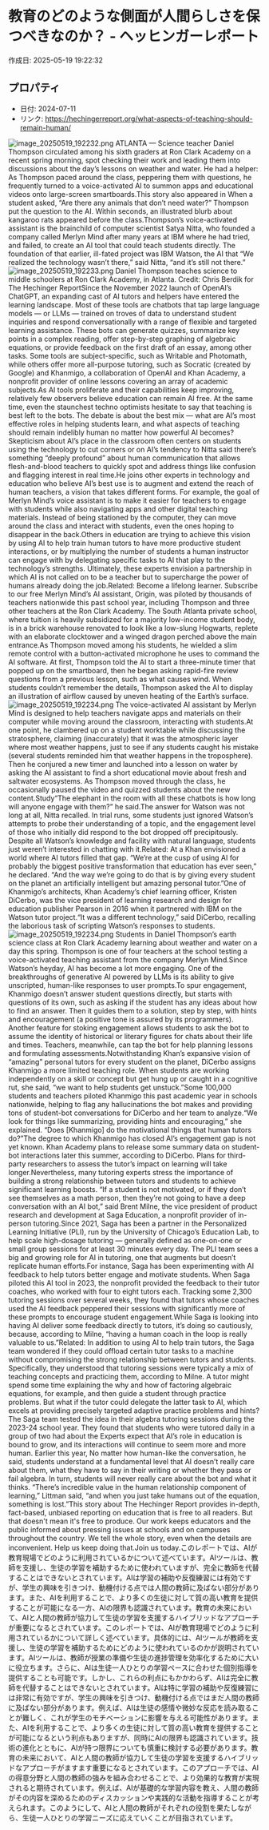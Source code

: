 # 教育のどのような側面が人間らしさを保つべきなのか？ - ヘッヒンガーレポート

作成日: 2025-05-19 19:22:32

## プロパティ

- 日付: 2024-07-11
- リンク: https://hechingerreport.org/what-aspects-of-teaching-should-remain-human/

![image_20250519_192232.png](../assets/image_20250519_192232.png)
ATLANTA — Science teacher Daniel Thompson circulated among his sixth graders at Ron Clark Academy on a recent spring morning, spot checking their work and leading them into discussions about the day’s lessons on weather and water. He had a helper: As Thompson paced around the class, peppering them with questions, he frequently turned to a voice-activated AI to summon apps and educational videos onto large-screen smartboards.This story also appeared in When a student asked, “Are there any animals that don’t need water?” Thompson put the question to the AI. Within seconds, an illustrated blurb about kangaroo rats appeared before the class.Thompson’s voice-activated assistant is the brainchild of computer scientist Satya Nitta, who founded a company called Merlyn Mind after many years at IBM where he had tried, and failed, to create an AI tool that could teach students directly. The foundation of that earlier, ill-fated project was IBM Watson, the AI that “We realized the technology wasn’t there,” said Nitta, “and it’s still not there.”![image_20250519_192233.png](../assets/image_20250519_192233.png)
Daniel Thompson teaches science to middle schoolers at Ron Clark Academy, in Atlanta. Credit: Chris Berdik for The Hechinger ReportSince the November 2022 launch of OpenAI’s ChatGPT, an expanding cast of AI tutors and helpers have entered the learning landscape. Most of these tools are chatbots that tap large language models — or LLMs — trained on troves of data to understand student inquiries and respond conversationally with a range of flexible and targeted learning assistance. These bots can generate quizzes, summarize key points in a complex reading, offer step-by-step graphing of algebraic equations, or provide feedback on the first draft of an essay, among other tasks. Some tools are subject-specific, such as Writable and Photomath, while others offer more all-purpose tutoring, such as Socratic (created by Google) and Khanmigo, a collaboration of OpenAI and Khan Academy, a nonprofit provider of online lessons covering an array of academic subjects.As AI tools proliferate and their capabilities keep improving, relatively few observers believe education can remain AI free. At the same time, even the staunchest techno optimists hesitate to say that teaching is best left to the bots. The debate is about the best mix — what are AI’s most effective roles in helping students learn, and what aspects of teaching should remain indelibly human no matter how powerful AI becomes?Skepticism about AI’s place in the classroom often centers on students using the technology to cut corners or on AI’s tendency to Nitta said there’s something “deeply profound” about human communication that allows flesh-and-blood teachers to quickly spot and address things like confusion and flagging interest in real time.He joins other experts in technology and education who believe AI’s best use is to augment and extend the reach of human teachers, a vision that takes different forms. For example, the goal of Merlyn Mind’s voice assistant is to make it easier for teachers to engage with students while also navigating apps and other digital teaching materials. Instead of being stationed by the computer, they can move around the class and interact with students, even the ones hoping to disappear in the back.Others in education are trying to achieve this vision by using AI to help train human tutors to have more productive student interactions, or by multiplying the number of students a human instructor can engage with by delegating specific tasks to AI that play to the technology’s strengths. Ultimately, these experts envision a partnership in which AI is not called on to be a teacher but to supercharge the power of humans already doing the job.Related: Become a lifelong learner. Subscribe to our free Merlyn Mind’s AI assistant, Origin, was piloted by thousands of teachers nationwide this past school year, including Thompson and three other teachers at the Ron Clark Academy. The South Atlanta private school, where tuition is heavily subsidized for a majority low-income student body, is in a brick warehouse renovated to look like a low-slung Hogwarts, replete with an elaborate clocktower and a winged dragon perched above the main entrance.As Thompson moved among his students, he wielded a slim remote control with a button-activated microphone he uses to command the AI software. At first, Thompson told the AI to start a three-minute timer that popped up on the smartboard, then he began asking rapid-fire review questions from a previous lesson, such as what causes wind. When students couldn’t remember the details, Thompson asked the AI to display an illustration of airflow caused by uneven heating of the Earth’s surface.![image_20250519_192234.png](../assets/image_20250519_192234.png)
The voice-activated AI assistant by Merlyn Mind is designed to help teachers navigate apps and materials on their computer while moving around the classroom, interacting with students.At one point, he clambered up on a student worktable while discussing the stratosphere, claiming (inaccurately) that it was the atmospheric layer where most weather happens, just to see if any students caught his mistake (several students reminded him that weather happens in the troposphere). Then he conjured a new timer and launched into a lesson on water by asking the AI assistant to find a short educational movie about fresh and saltwater ecosystems. As Thompson moved through the class, he occasionally paused the video and quizzed students about the new content.Study“The elephant in the room with all these chatbots is how long will anyone engage with them?” he said.The answer for Watson was not long at all, Nitta recalled. In trial runs, some students just ignored Watson’s attempts to probe their understanding of a topic, and the engagement level of those who initially did respond to the bot dropped off precipitously. Despite all Watson’s knowledge and facility with natural language, students just weren’t interested in chatting with it.Related: At a Khan envisioned a world where AI tutors filled that gap. “We’re at the cusp of using AI for probably the biggest positive transformation that education has ever seen,” he declared. “And the way we’re going to do that is by giving every student on the planet an artificially intelligent but amazing personal tutor.”One of Khanmigo’s architects, Khan Academy’s chief learning officer, Kristen DiCerbo, was the vice president of learning research and design for education publisher Pearson in 2016 when it partnered with IBM on the Watson tutor project.“It was a different technology,” said DiCerbo, recalling the laborious task of scripting Watson’s responses to students.![image_20250519_192234.png](../assets/image_20250519_192234.png)
Students in Daniel Thompson’s earth science class at Ron Clark Academy learning about weather and water on a day this spring. Thompson is one of four teachers at the school testing a voice-activated teaching assistant from the company Merlyn Mind.Since Watson’s heyday, AI has become a lot more engaging. One of the breakthroughs of generative AI powered by LLMs is its ability to give unscripted, human-like responses to user prompts.To spur engagement, Khanmigo doesn’t answer student questions directly, but starts with questions of its own, such as asking if the student has any ideas about how to find an answer. Then it guides them to a solution, step by step, with hints and encouragement (a positive tone is assured by its programmers). Another feature for stoking engagement allows students to ask the bot to assume the identity of historical or literary figures for chats about their life and times. Teachers, meanwhile, can tap the bot for help planning lessons and formulating assessments.Notwithstanding Khan’s expansive vision of “amazing” personal tutors for every student on the planet, DiCerbo assigns Khanmigo a more limited teaching role. When students are working independently on a skill or concept but get hung up or caught in a cognitive rut, she said, “we want to help students get unstuck.”Some 100,000 students and teachers piloted Khanmigo this past academic year in schools nationwide, helping to flag any hallucinations the bot makes and providing tons of student-bot conversations for DiCerbo and her team to analyze.“We look for things like summarizing, providing hints and encouraging,” she explained. “Does [Khanmigo] do the motivational things that human tutors do?”The degree to which Khanmigo has closed AI’s engagement gap is not yet known. Khan Academy plans to release some summary data on student-bot interactions later this summer, according to DiCerbo. Plans for third-party researchers to assess the tutor’s impact on learning will take longer.Nevertheless, many tutoring experts stress the importance of building a strong relationship between tutors and students to achieve significant learning boosts. “If a student is not motivated, or if they don’t see themselves as a math person, then they’re not going to have a deep conversation with an AI bot,” said Brent Milne, the vice president of product research and development at Saga Education, a nonprofit provider of in-person tutoring.Since 2021, Saga has been a partner in the Personalized Learning Initiative (PLI), run by the University of Chicago’s Education Lab, to help scale high-dosage tutoring — generally defined as one-on-one or small group sessions for at least 30 minutes every day. The PLI team sees a big and growing role for AI in tutoring, one that augments but doesn’t replicate human efforts.For instance, Saga has been experimenting with AI feedback to help tutors better engage and motivate students. When Saga piloted this AI tool in 2023, the nonprofit provided the feedback to their tutor coaches, who worked with four to eight tutors each. Tracking some 2,300 tutoring sessions over several weeks, they found that tutors whose coaches used the AI feedback peppered their sessions with significantly more of these prompts to encourage student engagement.While Saga is looking into having AI deliver some feedback directly to tutors, it’s doing so cautiously, because, according to Milne, “having a human coach in the loop is really valuable to us.”Related: In addition to using AI to help train tutors, the Saga team wondered if they could offload certain tutor tasks to a machine without compromising the strong relationship between tutors and students. Specifically, they understood that tutoring sessions were typically a mix of teaching concepts and practicing them, according to Milne. A tutor might spend some time explaining the why and how of factoring algebraic equations, for example, and then guide a student through practice problems. But what if the tutor could delegate the latter task to AI, which excels at providing precisely targeted adaptive practice problems and hints?The Saga team tested the idea in their algebra tutoring sessions during the 2023-24 school year. They found that students who were tutored daily in a group of two had about the Experts expect that AI’s role in education is bound to grow, and its interactions will continue to seem more and more human. Earlier this year, No matter how human-like the conversation, he said, students understand at a fundamental level that AI doesn’t really care about them, what they have to say in their writing or whether they pass or fail algebra. In turn, students will never really care about the bot and what it thinks. “There’s incredible value in the human relationship component of learning,” Littman said, “and when you just take humans out of the equation, something is lost.”This story about The Hechinger Report provides in-depth, fact-based, unbiased reporting on education that is free to all readers. But that doesn't mean it's free to produce. Our work keeps educators and the public informed about pressing issues at schools and on campuses throughout the country. We tell the whole story, even when the details are inconvenient. Help us keep doing that.Join us today.このレポートでは、AIが教育現場でどのように利用されているかについて述べています。AIツールは、教師を支援し、生徒の学習を補助するために使われていますが、完全に教師を代替することはできないとされています。AIは学習の補助や反復練習には有効ですが、学生の興味を引きつけ、動機付ける点では人間の教師に及ばない部分があります。また、AIを利用することで、より多くの生徒に対して質の高い教育を提供することが可能になる一方、AIの限界も認識されています。教育の未来において、AIと人間の教師が協力して生徒の学習を支援するハイブリッドなアプローチが重要になるとされています。このレポートでは、AIが教育現場でどのように利用されているかについて詳しく述べています。具体的には、AIツールが教師を支援し、生徒の学習を補助するためにどのように使われているのかが説明されています。AIツールは、教師が授業の準備や生徒の進捗管理を効率化するために大いに役立ちます。さらに、AIは生徒一人ひとりの学習ペースに合わせた個別指導を提供することも可能です。しかし、これらの利点にもかかわらず、AIは完全に教師を代替することはできないとされています。AIは特に学習の補助や反復練習には非常に有効ですが、学生の興味を引きつけ、動機付ける点ではまだ人間の教師に及ばない部分があります。例えば、AIは生徒の感情や微妙な反応を読み取ることが難しく、これが学生のモチベーションに影響を与える可能性があります。また、AIを利用することで、より多くの生徒に対して質の高い教育を提供することが可能になるという利点もありますが、同時にAIの限界も認識されています。技術の進化とともに、AIが持つ限界についても慎重に検討する必要があります。教育の未来において、AIと人間の教師が協力して生徒の学習を支援するハイブリッドなアプローチがますます重要になるとされています。このアプローチでは、AIの得意分野と人間の教師の強みを組み合わせることで、より効果的な教育が実現されると期待されています。例えば、AIが基礎的な学習内容を教え、人間の教師がその内容を深めるためのディスカッションや実践的な活動を指導することが考えられます。このようにして、AIと人間の教師がそれぞれの役割を果たしながら、生徒一人ひとりの学習ニーズに応えていくことが目指されています。